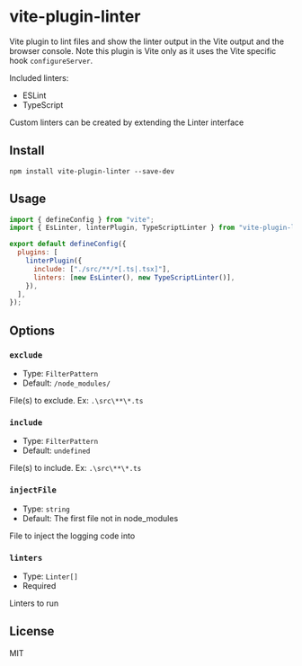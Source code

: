 # vite-plugin-linter

Vite plugin to lint files and show the linter output in the Vite output and the browser console.
Note this plugin is Vite only as it uses the Vite specific hook `configureServer`.

Included linters:
- ESLint
- TypeScript

Custom linters can be created by extending the Linter interface

## Install

```
npm install vite-plugin-linter --save-dev
```

## Usage

```js
import { defineConfig } from "vite";
import { EsLinter, linterPlugin, TypeScriptLinter } from "vite-plugin-linter";

export default defineConfig({
  plugins: [
    linterPlugin({
      include: ["./src/**/*[.ts|.tsx]"],
      linters: [new EsLinter(), new TypeScriptLinter()],
    }),
  ],
});
```

## Options

### `exclude`

- Type: `FilterPattern`
- Default: `/node_modules/`

File(s) to exclude. Ex: `.\src\**\*.ts`

### `include`

- Type: `FilterPattern`
- Default: `undefined`

File(s) to include. Ex: `.\src\**\*.ts`

### `injectFile`

- Type: `string`
- Default: The first file not in node_modules

File to inject the logging code into

### `linters`

- Type: `Linter[]`
- Required

Linters to run

## License

MIT
